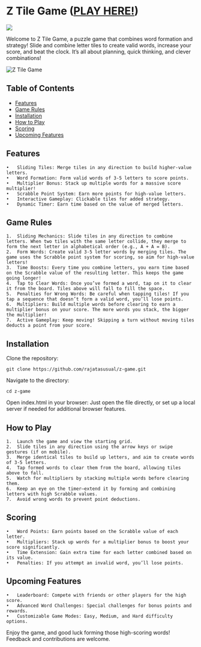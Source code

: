 # Z Tile Game (**[PLAY HERE!](https://rajatasusual.github.io/z-game/index.html)**)

<img src="https://rajatasusual.github.io/z-game/icons/z-192.png">

Welcome to Z Tile Game, a puzzle game that combines word formation and strategy! Slide and combine letter tiles to create valid words, increase your score, and beat the clock. It’s all about planning, quick thinking, and clever combinations!


![Z Tile Game](https://rajatasusual.github.io/z-game/icons/tall.png)

## Table of Contents

- [Features](#features)
- [Game Rules](#game-rules)
- [Installation](#installation)
- [How to Play](#how-to-play)
- [Scoring](#scoring)
- [Upcoming Features](#upcoming-features)
    

## Features

	•	Sliding Tiles: Merge tiles in any direction to build higher-value letters.
	•	Word Formation: Form valid words of 3-5 letters to score points.
	•	Multiplier Bonus: Stack up multiple words for a massive score multiplier!
	•	Scrabble Point System: Earn more points for high-value letters.
	•	Interactive Gameplay: Clickable tiles for added strategy.
	•	Dynamic Timer: Earn time based on the value of merged letters.

## Game Rules

	1.	Sliding Mechanics: Slide tiles in any direction to combine letters. When two tiles with the same letter collide, they merge to form the next letter in alphabetical order (e.g., A + A = B).
	2.	Form Words: Create valid 3-5 letter words by merging tiles. The game uses the Scrabble point system for scoring, so aim for high-value letters!
	3.	Time Boosts: Every time you combine letters, you earn time based on the Scrabble value of the resulting letter. This keeps the game going longer!
	4.	Tap to Clear Words: Once you’ve formed a word, tap on it to clear it from the board. Tiles above will fall to fill the space.
	5.	Penalties for Wrong Words: Be careful when tapping tiles! If you tap a sequence that doesn’t form a valid word, you’ll lose points.
	6.	Multipliers: Build multiple words before clearing to earn a multiplier bonus on your score. The more words you stack, the bigger the multiplier!
	7.	Active Gameplay: Keep moving! Skipping a turn without moving tiles deducts a point from your score.

## Installation

Clone the repository:
```
git clone https://github.com/rajatasusual/z-game.git
```

Navigate to the directory:
```
cd z-game
```

Open index.html in your browser:
Just open the file directly, or set up a local server if needed for additional browser features.

## How to Play

	1.	Launch the game and view the starting grid.
	2.	Slide tiles in any direction using the arrow keys or swipe gestures (if on mobile).
	3.	Merge identical tiles to build up letters, and aim to create words of 3-5 letters.
	4.	Tap formed words to clear them from the board, allowing tiles above to fall.
	5.	Watch for multipliers by stacking multiple words before clearing them.
	6.	Keep an eye on the timer—extend it by forming and combining letters with high Scrabble values.
	7.	Avoid wrong words to prevent point deductions.

## Scoring

	•	Word Points: Earn points based on the Scrabble value of each letter.
	•	Multipliers: Stack up words for a multiplier bonus to boost your score significantly.
	•	Time Extension: Gain extra time for each letter combined based on its value.
	•	Penalties: If you attempt an invalid word, you’ll lose points.

## Upcoming Features

	•	Leaderboard: Compete with friends or other players for the high score.
	•	Advanced Word Challenges: Special challenges for bonus points and rewards.
	•	Customizable Game Modes: Easy, Medium, and Hard difficulty options.

Enjoy the game, and good luck forming those high-scoring words! Feedback and contributions are welcome.